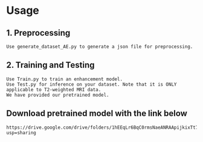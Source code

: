 # Usage
## 1. Preprocessing
    Use generate_dataset_AE.py to generate a json file for preprocessing.
## 2. Training and Testing
    Use Train.py to train an enhancement model.
    Use Test.py for inference on your dataset. Note that it is ONLY applicable to T2-weighted MRI data.
    We have provided our pretrained model.
## Download pretrained model with the link below
    https://drive.google.com/drive/folders/1hEEqLr6BqC0rmsNaeANRAApijkixTt79?usp=sharing
